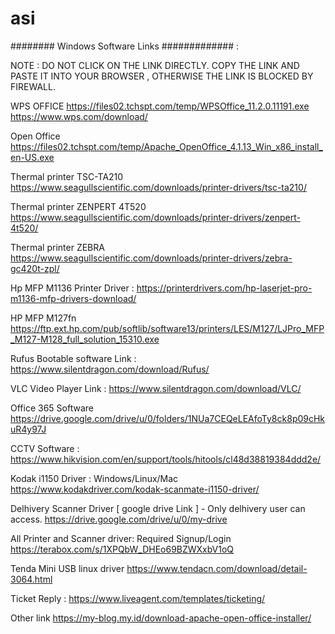 # asi

######## Windows Software Links ############# :

NOTE : DO NOT CLICK ON THE LINK DIRECTLY. COPY THE LINK AND PASTE IT INTO YOUR BROWSER , OTHERWISE THE LINK IS BLOCKED BY FIREWALL. 

WPS OFFICE
https://files02.tchspt.com/temp/WPSOffice_11.2.0.11191.exe
https://www.wps.com/download/

Open Office
https://files02.tchspt.com/temp/Apache_OpenOffice_4.1.13_Win_x86_install_en-US.exe

Thermal printer TSC-TA210
https://www.seagullscientific.com/downloads/printer-drivers/tsc-ta210/

Thermal printer ZENPERT 4T520
https://www.seagullscientific.com/downloads/printer-drivers/zenpert-4t520/

Thermal printer ZEBRA
https://www.seagullscientific.com/downloads/printer-drivers/zebra-gc420t-zpl/

Hp MFP M1136 Printer Driver :
https://printerdrivers.com/hp-laserjet-pro-m1136-mfp-drivers-download/

HP MFP M127fn
https://ftp.ext.hp.com/pub/softlib/software13/printers/LES/M127/LJPro_MFP_M127-M128_full_solution_15310.exe

Rufus Bootable software Link :
https://www.silentdragon.com/download/Rufus/

VLC Video Player Link :
https://www.silentdragon.com/download/VLC/

Office 365 Software
https://drive.google.com/drive/u/0/folders/1NUa7CEQeLEAfoTy8ck8p09cHkuR4y97J

CCTV Software :
https://www.hikvision.com/en/support/tools/hitools/cl48d38819384ddd2e/

Kodak i1150 Driver : Windows/Linux/Mac
https://www.kodakdriver.com/kodak-scanmate-i1150-driver/

Delhivery Scanner Driver [ google drive Link ] - Only delhivery user can access.
https://drive.google.com/drive/u/0/my-drive

All Printer and Scanner driver: Required Signup/Login
https://terabox.com/s/1XPQbW_DHEo69BZWXxbV1oQ

Tenda Mini USB linux driver
https://www.tendacn.com/download/detail-3064.html

Ticket Reply :
https://www.liveagent.com/templates/ticketing/

Other link
https://my-blog.my.id/download-apache-open-office-installer/
